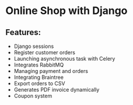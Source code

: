 # Online Shop with Django

## Features:
- Django sessions
- Register customer orders
- Launching asynchronous task with Celery
- Integrates RabbitMQ
- Managing payment and orders
- Integrating Braintree
- Export orders to CSV
- Generates PDF invoice dynamically
- Coupon system